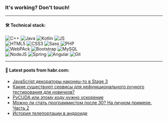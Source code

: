 ### It's working? Don't touch!

---

#### 🛠️ Technical stack:

![C++](https://img.shields.io/badge/C++-informational?logo=c%2B%2B&style=flat&logoColor=white&color=9C033A)
![Java](https://img.shields.io/badge/Java-informational?logo=java&style=flat&logoColor=white&color=007396)
![Kotlin](https://img.shields.io/badge/Kotlin-informational?logo=Kotlin&style=flat&logoColor=white&color=0095D5)
![JS](https://img.shields.io/badge/JS-informational?logo=javaScript&style=flat&logoColor=black&color=F7Df1E) <br>
![HTML5](https://img.shields.io/badge/HTML5-informational?logo=html5&style=flat&logoColor=white&color=E34F26)
![CSS3](https://img.shields.io/badge/CSS3-informational?logo=css3&style=flat&logoColor=white&color=157286)
![Sass](https://img.shields.io/badge/Saas-informational?logo=sass&style=flat&logoColor=white&color=hotpink)
![PHP](https://img.shields.io/badge/PHP-informational?logo=php&style=flat&logoColor=white&color=777BB4) <br>
![WebPAck](https://img.shields.io/badge/WebPack-informational?logo=webPack&style=flat&logoColor=white&color=FF6F00)
![Bootstrap](https://img.shields.io/badge/Bootstrap-informational?logo=Bootstrap&style=flat&logoColor=white&color=7952B3)
![MySQL](https://img.shields.io/badge/MySQL-informational?logo=MySQL&style=flat&logoColor=white&color=00f) <br>
![NodeJS](https://img.shields.io/badge/NodeJS-informational?logo=node.js&style=flat&logoColor=white&color=43853D)
![Spring](https://img.shields.io/badge/Spring-informational?logo=Spring&style=flat&logoColor=white&color=0A9EDC)
![Angular](https://img.shields.io/badge/Vue-informational?logo=vue.js&style=flat&logoColor=white&color=red)
![Git](https://img.shields.io/badge/Git-informational?logo=git&style=flat&logoColor=white&color=darkorange)

___

#### 💬 Latest posts from habr.com:

<!-- BLOG-POST-LIST:START -->
- [JavaScript декораторы наконец-то в Stage 3](https://habr.com/ru/post/666688/?utm_source=habrahabr&utm_medium=rss&utm_campaign=666688)
- [Какие существуют сервисы для нефункционального ручного тестирования для новичков?](https://habr.com/ru/post/666760/?utm_source=habrahabr&utm_medium=rss&utm_campaign=666760)
- [PyCUDA или этому коду нужно ускорение](https://habr.com/ru/post/666618/?utm_source=habrahabr&utm_medium=rss&utm_campaign=666618)
- [Можно ли стать программистом после 30? На личном примере. Часть 2](https://habr.com/ru/post/666748/?utm_source=habrahabr&utm_medium=rss&utm_campaign=666748)
- [История телепортации в андроиде](https://habr.com/ru/post/666742/?utm_source=habrahabr&utm_medium=rss&utm_campaign=666742)
<!-- BLOG-POST-LIST:END -->
